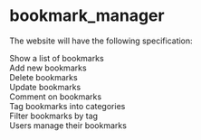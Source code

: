 # bookmark_manager

The website will have the following specification:

Show a list of bookmarks  
Add new bookmarks  
Delete bookmarks  
Update bookmarks  
Comment on bookmarks  
Tag bookmarks into categories  
Filter bookmarks by tag  
Users manage their bookmarks  
